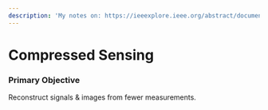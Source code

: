 ```yaml
---
description: 'My notes on: https://ieeexplore.ieee.org/abstract/document/4472246'
---
```


# Compressed Sensing

### Primary Objective

Reconstruct signals & images from fewer measurements.





